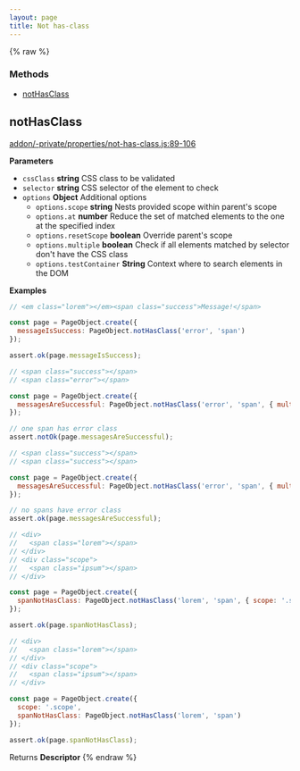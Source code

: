 ```yaml
---
layout: page
title: Not has-class
---
```


{% raw %}
### Methods

- [notHasClass](#nothasclass)

## notHasClass

[addon/-private/properties/not-has-class.js:89-106](undefined/blob/fffa214390f41841c5e104729fb459d2cb25b5e9/addon/-private/properties/not-has-class.js#L89-L106 "Source code on GitHub")

**Parameters**

-   `cssClass` **string** CSS class to be validated
-   `selector` **string** CSS selector of the element to check
-   `options` **Object** Additional options
    -   `options.scope` **string** Nests provided scope within parent's scope
    -   `options.at` **number** Reduce the set of matched elements to the one at the specified index
    -   `options.resetScope` **boolean** Override parent's scope
    -   `options.multiple` **boolean** Check if all elements matched by selector don't have the CSS class
    -   `options.testContainer` **String** Context where to search elements in the DOM

**Examples**

```javascript
// <em class="lorem"></em><span class="success">Message!</span>

const page = PageObject.create({
  messageIsSuccess: PageObject.notHasClass('error', 'span')
});

assert.ok(page.messageIsSuccess);
```

```javascript
// <span class="success"></span>
// <span class="error"></span>

const page = PageObject.create({
  messagesAreSuccessful: PageObject.notHasClass('error', 'span', { multiple: true })
});

// one span has error class
assert.notOk(page.messagesAreSuccessful);
```

```javascript
// <span class="success"></span>
// <span class="success"></span>

const page = PageObject.create({
  messagesAreSuccessful: PageObject.notHasClass('error', 'span', { multiple: true })
});

// no spans have error class
assert.ok(page.messagesAreSuccessful);
```

```javascript
// <div>
//   <span class="lorem"></span>
// </div>
// <div class="scope">
//   <span class="ipsum"></span>
// </div>

const page = PageObject.create({
  spanNotHasClass: PageObject.notHasClass('lorem', 'span', { scope: '.scope' })
});

assert.ok(page.spanNotHasClass);
```

```javascript
// <div>
//   <span class="lorem"></span>
// </div>
// <div class="scope">
//   <span class="ipsum"></span>
// </div>

const page = PageObject.create({
  scope: '.scope',
  spanNotHasClass: PageObject.notHasClass('lorem', 'span')
});

assert.ok(page.spanNotHasClass);
```

Returns **Descriptor** 
{% endraw %}
